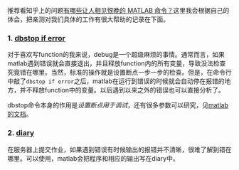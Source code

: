 推荐看知乎上的问题[有哪些让人相见恨晚的 MATLAB 命令？](https://www.zhihu.com/question/24499729)这里我会根据自己的体会，把亲测对我们具体的工作有很大帮助的记录在下面。

### 1. [dbstop if error](https://ww2.mathworks.cn/help/matlab/ref/dbstop.html)
对于喜欢写function的我来说，debug是一个超级麻烦的事情。通常而言，如果matlab遇到错误就会直接退出，并且释放function内的所有变量，导致没法检查究竟错在哪里。当然，标准的操作就是设置断点一步一步的检查。但是，在命令行中敲了`dbstop if error`之后，matlab在运行到错误的时候就会自动停在报错的地方，并不释放function中的变量。以后遇到以来之外的错误也可以直接分析了。

dbstop命令本身的作用是*设置断点用于调试*，还有很多参数可以研究，见[matlab的文档](https://ww2.mathworks.cn/help/matlab/ref/dbstop.html)。

### 2. [diary](https://ww2.mathworks.cn/help/matlab/ref/diary.html)
在服务器上提交作业，如果遇到错误有时候输出的报错并不清晰，很难了解到错在哪里。可以使用，matlab会把程序和相应的输出写在diary中。
